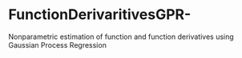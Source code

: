 # FunctionDerivaritivesGPR-
Nonparametric estimation of function and function derivatives using Gaussian Process Regression 
